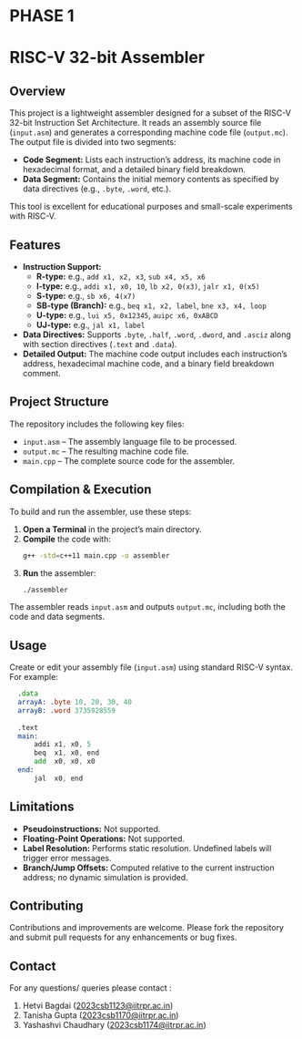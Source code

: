 # PHASE 1
# RISC-V 32-bit Assembler

## Overview
This project is a lightweight assembler designed for a subset of the RISC-V 32-bit Instruction Set Architecture. It reads an assembly source file (`input.asm`) and generates a corresponding machine code file (`output.mc`). The output file is divided into two segments:
- **Code Segment:** Lists each instruction’s address, its machine code in hexadecimal format, and a detailed binary field breakdown.
- **Data Segment:** Contains the initial memory contents as specified by data directives (e.g., `.byte`, `.word`, etc.).

This tool is excellent for educational purposes and small-scale experiments with RISC-V.

## Features
- **Instruction Support:**  
  - **R-type:** e.g., `add x1, x2, x3`, `sub x4, x5, x6`  
  - **I-type:** e.g., `addi x1, x0, 10`, `lb x2, 0(x3)`, `jalr x1, 0(x5)`  
  - **S-type:** e.g., `sb x6, 4(x7)`  
  - **SB-type (Branch):** e.g., `beq x1, x2, label`, `bne x3, x4, loop`  
  - **U-type:** e.g., `lui x5, 0x12345`, `auipc x6, 0xABCD`  
  - **UJ-type:** e.g., `jal x1, label`
- **Data Directives:** Supports `.byte`, `.half`, `.word`, `.dword`, and `.asciz` along with section directives (`.text` and `.data`).
- **Detailed Output:** The machine code output includes each instruction’s address, hexadecimal machine code, and a binary field breakdown comment.

## Project Structure
The repository includes the following key files:
- `input.asm` – The assembly language file to be processed.
- `output.mc` – The resulting machine code file.
- `main.cpp`  – The complete source code for the assembler.

## Compilation & Execution
To build and run the assembler, use these steps:
1. **Open a Terminal** in the project’s main directory.
2. **Compile** the code with:
    ```bash
    g++ -std=c++11 main.cpp -o assembler
    ```
3. **Run** the assembler:
    ```bash
    ./assembler
    ```
The assembler reads `input.asm` and outputs `output.mc`, including both the code and data segments.

## Usage
Create or edit your assembly file (`input.asm`) using standard RISC-V syntax. For example:
```asm
  .data
  arrayA: .byte 10, 20, 30, 40
  arrayB: .word 3735928559
  
  .text
  main:
      addi x1, x0, 5
      beq  x1, x0, end
      add  x0, x0, x0
  end:
      jal  x0, end


```

## Limitations

- **Pseudoinstructions:** Not supported.
- **Floating-Point Operations:** Not supported.
- **Label Resolution:** Performs static resolution. Undefined labels will trigger error messages.
- **Branch/Jump Offsets:** Computed relative to the current instruction address; no dynamic simulation is provided.

## Contributing

Contributions and improvements are welcome. Please fork the repository and submit pull requests for any enhancements or bug fixes.

## Contact

For any questions/ queries please contact :
1. Hetvi Bagdai (2023csb1123@iitrpr.ac.in)
2. Tanisha Gupta (2023csb1170@iitrpr.ac.in)
3. Yashashvi Chaudhary (2023csb1174@iitrpr.ac.in)
